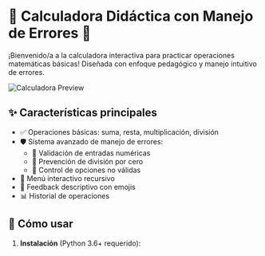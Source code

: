 # 🧮 Calculadora Didáctica con Manejo de Errores 📐

¡Bienvenido/a a la calculadora interactiva para practicar operaciones matemáticas básicas! Diseñada con enfoque pedagógico y manejo intuitivo de errores.

![Calculadora Preview](https://via.placeholder.com/600x200?text=Interfaz+amigable+con+menú+interactivo)

## ✨ Características principales
- ✅ Operaciones básicas: suma, resta, multiplicación, división
- 🛡️ Sistema avanzado de manejo de errores:
  - 🔢 Validación de entradas numéricas
  - 🚫 Prevención de división por cero
  - 📛 Control de opciones no válidas
- 🔄 Menú interactivo recursivo
- 🌈 Feedback descriptivo con emojis
- 📊 Historial de operaciones

## 🚀 Cómo usar
1. **Instalación** (Python 3.6+ requerido):